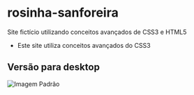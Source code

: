 # rosinha-sanforeira
Site fictício utilizando conceitos avançados de CSS3 e HTML5

* Este site utiliza conceitos avançados do CSS3

## Versão para desktop

![Imagem Padrão]('../../assets/images/img1.png')